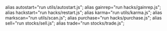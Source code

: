 alias autostart="run utils/autostart.js";
alias gainrep="run hacks/gainrep.js";
alias hackstart="run hacks/restart.js";
alias karma="run utils/karma.js";
alias markscan="run utils/scan.js";
alias purchase="run hacks/purchase.js";
alias sell="run stocks/sell.js";
alias trade="run stocks/trade.js";
